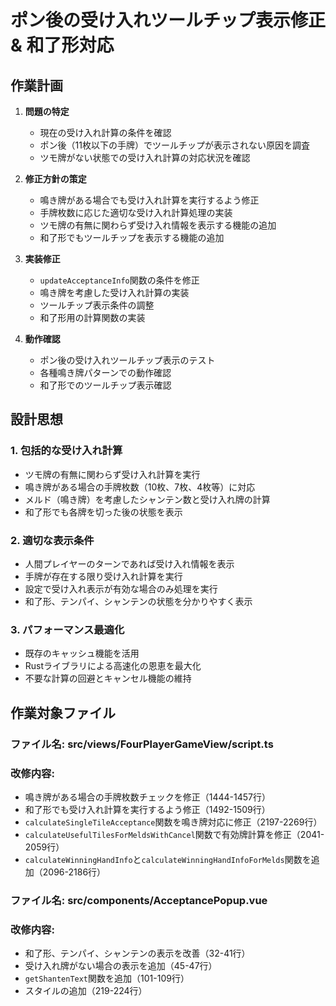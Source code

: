 # ポン後の受け入れツールチップ表示修正 & 和了形対応

## 作業計画

1. **問題の特定**
   - 現在の受け入れ計算の条件を確認
   - ポン後（11枚以下の手牌）でツールチップが表示されない原因を調査
   - ツモ牌がない状態での受け入れ計算の対応状況を確認

2. **修正方針の策定**
   - 鳴き牌がある場合でも受け入れ計算を実行するよう修正
   - 手牌枚数に応じた適切な受け入れ計算処理の実装
   - ツモ牌の有無に関わらず受け入れ情報を表示する機能の追加
   - 和了形でもツールチップを表示する機能の追加

3. **実装修正**
   - `updateAcceptanceInfo`関数の条件を修正
   - 鳴き牌を考慮した受け入れ計算の実装
   - ツールチップ表示条件の調整
   - 和了形用の計算関数の実装

4. **動作確認**
   - ポン後の受け入れツールチップ表示のテスト
   - 各種鳴き牌パターンでの動作確認
   - 和了形でのツールチップ表示確認

## 設計思想

### 1. 包括的な受け入れ計算
- ツモ牌の有無に関わらず受け入れ計算を実行
- 鳴き牌がある場合の手牌枚数（10枚、7枚、4枚等）に対応
- メルド（鳴き牌）を考慮したシャンテン数と受け入れ牌の計算
- 和了形でも各牌を切った後の状態を表示

### 2. 適切な表示条件
- 人間プレイヤーのターンであれば受け入れ情報を表示
- 手牌が存在する限り受け入れ計算を実行
- 設定で受け入れ表示が有効な場合のみ処理を実行
- 和了形、テンパイ、シャンテンの状態を分かりやすく表示

### 3. パフォーマンス最適化
- 既存のキャッシュ機能を活用
- Rustライブラリによる高速化の恩恵を最大化
- 不要な計算の回避とキャンセル機能の維持

## 作業対象ファイル

### ファイル名: src/views/FourPlayerGameView/script.ts
### 改修内容:
- 鳴き牌がある場合の手牌枚数チェックを修正（1444-1457行）
- 和了形でも受け入れ計算を実行するよう修正（1492-1509行）
- `calculateSingleTileAcceptance`関数を鳴き牌対応に修正（2197-2269行）
- `calculateUsefulTilesForMeldsWithCancel`関数で有効牌計算を修正（2041-2059行）
- `calculateWinningHandInfo`と`calculateWinningHandInfoForMelds`関数を追加（2096-2186行）

### ファイル名: src/components/AcceptancePopup.vue
### 改修内容:
- 和了形、テンパイ、シャンテンの表示を改善（32-41行）
- 受け入れ牌がない場合の表示を追加（45-47行）
- `getShantenText`関数を追加（101-109行）
- スタイルの追加（219-224行）